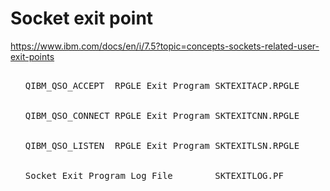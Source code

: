 # Socket exit point 
https://www.ibm.com/docs/en/i/7.5?topic=concepts-sockets-related-user-exit-points
<ul><pre>
  <li>QIBM_QSO_ACCEPT  RPGLE Exit Program SKTEXITACP.RPGLE</li>
  <li>QIBM_QSO_CONNECT RPGLE Exit Program SKTEXITCNN.RPGLE</li>
  <li>QIBM_QSO_LISTEN  RPGLE Exit Program SKTEXITLSN.RPGLE</li>
  <li>Socket Exit Program Log File        SKTEXITLOG.PF</li>
</pre>
</ul>
